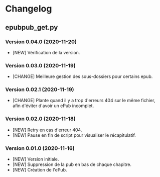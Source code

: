 # Changelog

## epubpub_get.py 

### Version 0.04.0 (2020-11-20)
- [NEW] Vérification de la version.

### Version 0.03.0 (2020-11-19)
- [CHANGE] Meilleure gestion des sous-dossiers pour certains epub. 

### Version 0.02.1 (2020-11-19)
- [CHANGE] Plante quand il y a trop d'erreurs 404 sur le même fichier, afin d'éviter d'avoir un ePub incomplet. 

### Version 0.02.0 (2020-11-18)
- [NEW] Retry en cas d'erreur 404. 
- [NEW] Pause en fin de script pour visualiser le récapitulatif. 

### Version 0.01.0 (2020-11-16)
- [NEW] Version initiale. 
- [NEW] Suppression de la pub en bas de chaque chapitre. 
- [NEW] Création de l'ePub. 
